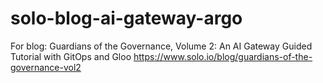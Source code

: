 # solo-blog-ai-gateway-argo
For blog: 
Guardians of the Governance, Volume 2: An AI Gateway Guided Tutorial with GitOps and Gloo
https://www.solo.io/blog/guardians-of-the-governance-vol2
